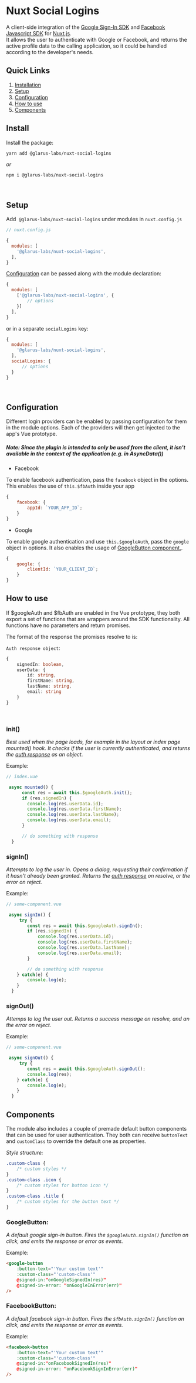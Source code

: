 # Nuxt Social Logins

A client-side integration of the [Google Sign-In SDK](https://developers.google.com/identity/sign-in/web/sign-in) and [Facebook Javascript SDK](https://developers.facebook.com/docs/javascript/) for [Nuxt.js](https://nuxtjs.org/).  
It allows the user to authenticate with Google or Facebook, and returns the active profile data to the calling application, so it could be handled according to the developer's needs.

## Quick Links

1. [Installation](#install)
2. [Setup](#setup)
3. [Configuration](#config)
4. [How to use](#usage)
5. [Components](#components)
 
## <a id="install"></a>Install

Install the package:

```sh
yarn add @glarus-labs/nuxt-social-logins
```

_or_

```sh
npm i @glarus-labs/nuxt-social-logins
```

<br/>

## <a id="setup"></a>Setup

Add  `@glarus-labs/nuxt-social-logins` under modules in `nuxt.config.js`

```js
// nuxt.config.js

{
  modules: [
    '@glarus-labs/nuxt-social-logins',
  ],
}
```

[Configuration](#options) can be passed along with the module declaration:

```js
{
  modules: [
    ['@glarus-labs/nuxt-social-logins', {
        // options
    }]
  ],
}
```

or in a separate `socialLogins` key:

```js
{
  modules: [
    '@glarus-labs/nuxt-social-logins',
  ],
  socialLogins: {
      // options
  }
}
```

<br/>

## <a id="config"></a>Configuration

Different login providers can be enabled by passing configuration for them in the module options. Each of the providers will then get injected to the app's Vue prototype.

##### Note: Since the plugin is intended to only be used from the client, it isn't available in the context of the application (e.g. in AsyncData())

-   Facebook

To enable facebook authentication, pass the `facebook` object in the options. This enables the use of `this.$fbAuth` inside your app

```js
{
	facebook: {
		appId: `YOUR_APP_ID`;
	}
}
```

-   Google

To enable google authentication and use `this.$googleAuth`, pass the `google` object in options. It also enables the usage of [GoogleButton component.](#components).

```js
{
	google: {
		clientId: `YOUR_CLIENT_ID`;
	}
}
```

## <a id="usage"></a>How to use

If $googleAuth and $fbAuth are enabled in the Vue prototype, they both export a set of functions that are wrappers around the SDK functionality. All functions have no parameters and return promises.

The format of the response the promises resolve to is:

<a id="auth-res"></a>`Auth response object`:

```ts
{
    signedIn: boolean,
    userData: {
        id: string,
        firstName: string,
        lastName: string,
        email: string
    }
}
```

<br/>  

### init()

*Best used when the page loads, for example in the layout or index page mounted() hook. It checks if the user is currently authenticated, and returns the [auth response](#auth-res) as an object.*

Example:

```ts
// index.vue

 async mounted() {
      const res = await this.$googleAuth.init();
      if (res.signedIn) {
        console.log(res.userData.id);
        console.log(res.userData.firstName);
        console.log(res.userData.lastName);
        console.log(res.userData.email);
      }

      // do something with response
  }
```

### signIn()

*Attempts to log the user in. Opens a dialog, requesting their confirmation if it hasn't already been granted. Returns the [auth response](#auth-res) on resolve, or the error on reject.*

Example:

```ts
// some-component.vue

 async signIn() {
     try {
        const res = await this.$googleAuth.signIn();
        if (res.signedIn) {
            console.log(res.userData.id);
            console.log(res.userData.firstName);
            console.log(res.userData.lastName);
            console.log(res.userData.email);
        }

        // do something with response
    } catch(e) {
        console.log(e);
    }
  }
```

### signOut()

*Attemps to log the user out. Returns a success message on resolve, and an the error on reject.*

Example:
```ts
// some-component.vue

 async signOut() {
     try {
        const res = await this.$googleAuth.signOut();
        console.log(res);
    } catch(e) {
        console.log(e);
    }
  }
```

## <a id="components"></a>Components

The module also includes a couple of premade default button components that can be used for user authentication. They both can receive `buttonText` and `customClass` to override the default one as properties.

*Style structure:*
```css
.custom-class {
    /* custom styles */
}
.custom-class .icon {
    /* custom styles for button icon */
}
.custom-class .title {
    /* custom styles for the button text */
}
```

### GoogleButton:

*A default google sign-in button. Fires the `$googleAuth.signIn()` function on click, and emits the response or error as events.*

Example: 
```html
<google-button 
    :button-text="'Your custom text'" 
    :custom-class="'custom-class'" 
    @signed-in:"onGoogleSignedIn(res)"
    @signed-in-error: "onGoogleInError(err)"
/>
```


### FacebookButton:

*A default facebook sign-in button. Fires the `$fbAuth.signIn()` function on click, and emits the response or error as events.*

Example: 
```html
<facebook-button 
    :button-text="'Your custom text'" 
    :custom-class="'custom-class'" 
    @signed-in:"onFacebookSignedIn(res)"
    @signed-in-error: "onFacebookSignInError(err)"
/>
```





